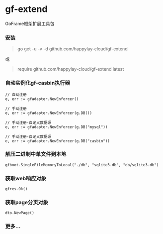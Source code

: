 # gf-extend
GoFrame框架扩展工具包

### **安装**

> go get -u -v -d github.com/happylay-cloud/gf-extend

或

> require github.com/happylay-cloud/gf-extend latest

### 自动实例化gf-casbin执行器
```
// 自动注册
e, err := gfadapter.NewEnforcer()

// 手动注册
e, err := gfadapter.NewEnforcer(g.DB())

// 手动注册-自定义数据源
e, err := gfadapter.NewEnforcer(g.DB("mysql"))

// 手动注册-自定义数据源
e, err := gfadapter.NewEnforcer(g.DB("casbin"))
```

### 解压二进制中单文件到本地
```
gfboot.SingleFileMemoryToLocal("./db", "sqlite3.db", "db/sqlite3.db")
```

### 获取web响应对象
```
gfres.Ok()
```

### 获取page分页对象
```
dto.NewPage()
```

### 更多...


